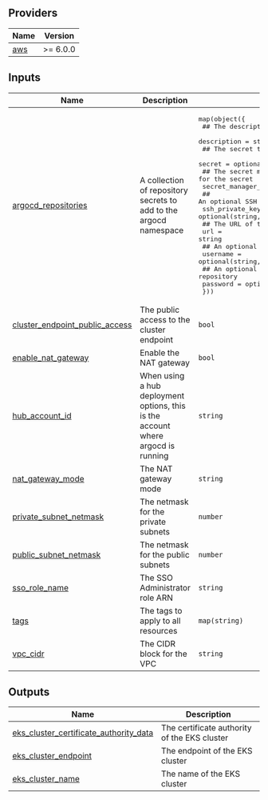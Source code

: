 <!-- BEGIN_TF_DOCS -->
## Providers

| Name | Version |
|------|---------|
| <a name="provider_aws"></a> [aws](#provider\_aws) | >= 6.0.0 |

## Inputs

| Name | Description | Type | Default | Required |
|------|-------------|------|---------|:--------:|
| <a name="input_argocd_repositories"></a> [argocd\_repositories](#input\_argocd\_repositories) | A collection of repository secrets to add to the argocd namespace | <pre>map(object({<br/>    ## The description of the repository<br/>    description = string<br/>    ## The secret to use for the repository<br/>    secret = optional(string, null)<br/>    ## The secret manager ARN to use for the secret<br/>    secret_manager_arn = optional(string, null)<br/>    ## An optional SSH private key for the repository<br/>    ssh_private_key = optional(string, null)<br/>    ## The URL of the repository<br/>    url = string<br/>    ## An optional username for the repository<br/>    username = optional(string, null)<br/>    ## An optional password for the repository<br/>    password = optional(string, null)<br/>  }))</pre> | `{}` | no |
| <a name="input_cluster_endpoint_public_access"></a> [cluster\_endpoint\_public\_access](#input\_cluster\_endpoint\_public\_access) | The public access to the cluster endpoint | `bool` | `true` | no |
| <a name="input_enable_nat_gateway"></a> [enable\_nat\_gateway](#input\_enable\_nat\_gateway) | Enable the NAT gateway | `bool` | `true` | no |
| <a name="input_hub_account_id"></a> [hub\_account\_id](#input\_hub\_account\_id) | When using a hub deployment options, this is the account where argocd is running | `string` | `null` | no |
| <a name="input_nat_gateway_mode"></a> [nat\_gateway\_mode](#input\_nat\_gateway\_mode) | The NAT gateway mode | `string` | `"single_az"` | no |
| <a name="input_private_subnet_netmask"></a> [private\_subnet\_netmask](#input\_private\_subnet\_netmask) | The netmask for the private subnets | `number` | `24` | no |
| <a name="input_public_subnet_netmask"></a> [public\_subnet\_netmask](#input\_public\_subnet\_netmask) | The netmask for the public subnets | `number` | `24` | no |
| <a name="input_sso_role_name"></a> [sso\_role\_name](#input\_sso\_role\_name) | The SSO Administrator role ARN | `string` | `"AWSReservedSSO_Administrator_fbb916977087a86f"` | no |
| <a name="input_tags"></a> [tags](#input\_tags) | The tags to apply to all resources | `map(string)` | `{}` | no |
| <a name="input_vpc_cidr"></a> [vpc\_cidr](#input\_vpc\_cidr) | The CIDR block for the VPC | `string` | `"10.90.0.0/16"` | no |

## Outputs

| Name | Description |
|------|-------------|
| <a name="output_eks_cluster_certificate_authority_data"></a> [eks\_cluster\_certificate\_authority\_data](#output\_eks\_cluster\_certificate\_authority\_data) | The certificate authority of the EKS cluster |
| <a name="output_eks_cluster_endpoint"></a> [eks\_cluster\_endpoint](#output\_eks\_cluster\_endpoint) | The endpoint of the EKS cluster |
| <a name="output_eks_cluster_name"></a> [eks\_cluster\_name](#output\_eks\_cluster\_name) | The name of the EKS cluster |
<!-- END_TF_DOCS -->